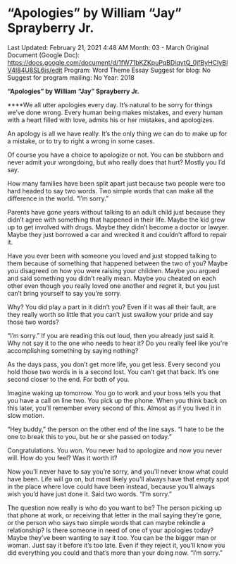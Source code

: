 # “Apologies” by William “Jay” Sprayberry Jr.

Last Updated: February 21, 2021 4:48 AM
Month: 03 - March
Original Document (Google Doc): https://docs.google.com/document/d/1fW71bKZKpuPqBDiqvtQ_0jfByHCIyBlV4I84U8SL6js/edit
Program: Word Theme Essay
Suggest for blog: No
Suggest for program mailing: No
Year: 2018

**“Apologies” by William “Jay” Sprayberry Jr.**

****We all utter apologies every day. It’s natural to be sorry for things we’ve done wrong. Every human being makes mistakes, and every human with a heart filled with love, admits his or her mistakes, and apologizes.

An apology is all we have really. It’s the only thing we can do to make up for a mistake, or to try to right a wrong in some cases.

Of course you have a choice to apologize or not. You can be stubborn and never admit your wrongdoing, but who really does that hurt? Mostly you I’d say.

How many families have been split apart just because two people were too hard headed to say two words. Two simple words that can make all the difference in the world. “I’m sorry.”

Parents have gone years without talking to an adult child just because they didn’t agree with something that happened in their life. Maybe the kid grew up to get involved with drugs. Maybe they didn’t become a doctor or lawyer. Maybe they just borrowed a car and wrecked it and couldn’t afford to repair it.

Have you ever been with someone you loved and just stopped talking to them because of something that happened between the two of you? Maybe you disagreed on how you were raising your children. Maybe you argued and said something you didn’t really mean. Maybe you cheated on each other even though you really loved one another and regret it, but you just can’t bring yourself to say you’re sorry.

Why? You did play a part in it didn’t you? Even if it was all their fault, are they really worth so little that you can’t just swallow your pride and say those two words?

“I’m sorry.” If you are reading this out loud, then you already just said it. Why not say it to the one who needs to hear it? Do you really feel like you're accomplishing something by saying nothing?

As the days pass, you don’t get more life, you get less. Every second you hold those two words in is a second lost. You can’t get that back. It’s one second closer to the end. For both of you.

Imagine waking up tomorrow. You go to work and your boss tells you that you have a call on line two. You pick up the phone. When you think back on this later, you’ll remember every second of this. Almost as if you lived it in slow motion.

“Hey buddy,” the person on the other end of the line says. “I hate to be the one to break this to you, but he or she passed on today.”

Congratulations. You won. You never had to apologize and now you never will. How do you feel? Was it worth it?

Now you’ll never have to say you’re sorry, and you’ll never know what could have been. Life will go on, but most likely you’ll always have that empty spot in the place where love could have been instead, because you’ll always wish you’d have just done it. Said two words. “I’m sorry.”

The question now really is who do you want to be? The person picking up that phone at work, or receiving that letter in the mail saying they’re gone, or the person who says two simple words that can maybe rekindle a relationship? Is there someone in need of one of your apologies today? Maybe they’ve been wanting to say it too. You can be the bigger man or woman. Just say it before it’s too late. Even if they reject it, you’ll know you did everything you could and that’s more than your doing now. “I’m sorry.”